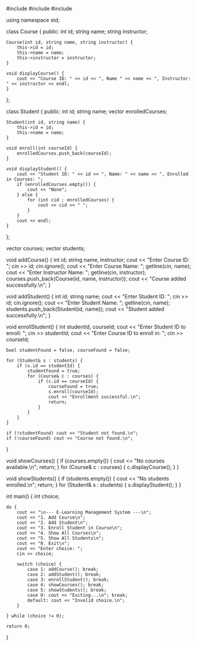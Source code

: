#include <iostream>
#include <vector>
#include <string>

using namespace std;

class Course {
public:
    int id;
    string name;
    string instructor;

    Course(int id, string name, string instructor) {
        this->id = id;
        this->name = name;
        this->instructor = instructor;
    }

    void displayCourse() {
        cout << "Course ID: " << id << ", Name " << name << ", Instructor: " << instructor << endl;
    }
};

class Student {
public:
    int id;
    string name;
    vector<int> enrolledCourses;

    Student(int id, string name) {
        this->id = id;
        this->name = name;
    }

    void enroll(int courseId) {
        enrolledCourses.push_back(courseId);
    }

    void displayStudent() {
        cout << "Student ID: " << id << ", Name: " << name << ", Enrolled in Courses: ";
        if (enrolledCourses.empty()) {
            cout << "None";
        } else {
            for (int cid : enrolledCourses) {
                cout << cid << " ";
            }
        }
        cout << endl;
    }
};

vector<Course> courses;
vector<Student> students;

void addCourse() {
    int id;
    string name, instructor;
    cout << "Enter Course ID: ";
    cin >> id;
    cin.ignore();
    cout << "Enter Course Name: ";
    getline(cin, name);
    cout << "Enter Instructor Name: ";
    getline(cin, instructor);
    courses.push_back(Course(id, name, instructor));
    cout << "Course added successfully.\n";
}

void addStudent() {
    int id;
    string name;
    cout << "Enter Student ID: ";
    cin >> id;
    cin.ignore();
    cout << "Enter Student Name: ";
    getline(cin, name);
    students.push_back(Student(id, name));
    cout << "Student added successfully.\n";
}

void enrollStudent() {
    int studentId, courseId;
    cout << "Enter Student ID to enroll: ";
    cin >> studentId;
    cout << "Enter Course ID to enroll in: ";
    cin >> courseId;

    bool studentFound = false, courseFound = false;

    for (Student& s : students) {
        if (s.id == studentId) {
            studentFound = true;
            for (Course& c : courses) {
                if (c.id == courseId) {
                    courseFound = true;
                    s.enroll(courseId);
                    cout << "Enrollment successful.\n";
                    return;
                }
            }
        }
    }

    if (!studentFound) cout << "Student not found.\n";
    if (!courseFound) cout << "Course not found.\n";
}

void showCourses() {
    if (courses.empty()) {
        cout << "No courses available.\n";
        return;
    }
    for (Course& c : courses) {
        c.displayCourse();
    }
}

void showStudents() {
    if (students.empty()) {
        cout << "No students enrolled.\n";
        return;
    }
    for (Student& s : students) {
        s.displayStudent();
    }
}

int main() {
    int choice;

    do {
        cout << "\n--- E-Learning Management System ---\n";
        cout << "1. Add Course\n";
        cout << "2. Add Student\n";
        cout << "3. Enroll Student in Course\n";
        cout << "4. Show All Courses\n";
        cout << "5. Show All Students\n";
        cout << "0. Exit\n";
        cout << "Enter choice: ";
        cin >> choice;

        switch (choice) {
            case 1: addCourse(); break;
            case 2: addStudent(); break;
            case 3: enrollStudent(); break;
            case 4: showCourses(); break;
            case 5: showStudents(); break;
            case 0: cout << "Exiting...\n"; break;
            default: cout << "Invalid choice.\n";
        }

    } while (choice != 0);

    return 0;
}


